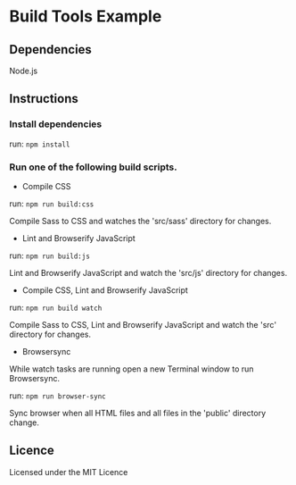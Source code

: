 # Build Tools Example

## Dependencies

Node.js

## Instructions

### Install dependencies

run: `npm install`

### Run one of the following build scripts.

* Compile CSS

run: `npm run build:css`

Compile Sass to CSS and watches the 'src/sass' directory for changes.

* Lint and Browserify JavaScript

run: `npm run build:js`

Lint and Browserify JavaScript and watch the 'src/js' directory for changes.

* Compile CSS, Lint and Browserify JavaScript

run: `npm run build watch`

Compile Sass to CSS, Lint and Browserify JavaScript and watch the 'src' directory for changes.

* Browsersync

While watch tasks are running open a new Terminal window to run Browsersync.

run: `npm run browser-sync`

Sync browser when all HTML files and all files in the 'public' directory change.

## Licence

Licensed under the MIT Licence